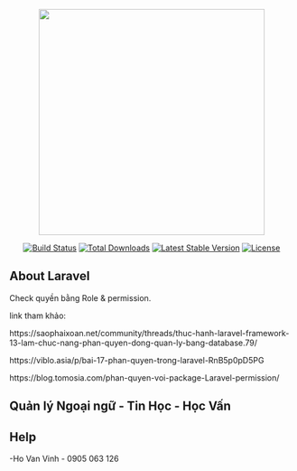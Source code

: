 <p align="center"><a href="https://laravel.com" target="_blank"><img src="https://raw.githubusercontent.com/laravel/art/master/logo-lockup/5%20SVG/2%20CMYK/1%20Full%20Color/laravel-logolockup-cmyk-red.svg" width="400"></a></p>

<p align="center">
<a href="https://travis-ci.org/laravel/framework"><img src="https://travis-ci.org/laravel/framework.svg" alt="Build Status"></a>
<a href="https://packagist.org/packages/laravel/framework"><img src="https://poser.pugx.org/laravel/framework/d/total.svg" alt="Total Downloads"></a>
<a href="https://packagist.org/packages/laravel/framework"><img src="https://poser.pugx.org/laravel/framework/v/stable.svg" alt="Latest Stable Version"></a>
<a href="https://packagist.org/packages/laravel/framework"><img src="https://poser.pugx.org/laravel/framework/license.svg" alt="License"></a>
</p>

## About Laravel
<p>Check quyền bằng Role & permission.</p>
<p>link tham khảo:</p>
<p>https://saophaixoan.net/community/threads/thuc-hanh-laravel-framework-13-lam-chuc-nang-phan-quyen-dong-quan-ly-bang-database.79/</p>
<p>https://viblo.asia/p/bai-17-phan-quyen-trong-laravel-RnB5p0pD5PG</p>
<p>https://blog.tomosia.com/phan-quyen-voi-package-Laravel-permission/</p>

## Quản lý Ngoại ngữ - Tin Học - Học Vấn

## Help
-Ho Van Vinh - 0905 063 126
